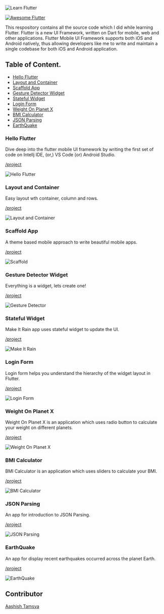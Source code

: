 ![Learn Flutter](/resources/cover_100.png "Learn Flutter")

<!-- # Learn Flutter -->

<a href="https://github.com/Solido/awesome-flutter">
   <img alt="Awesome Flutter" src="https://img.shields.io/badge/Awesome-Flutter-blue.svg?longCache=true&style=flat-square" />
</a>

This respository contains all the source code which I did while learning Flutter. Flutter is a new UI Framework, written on Dart for mobile, web and other applications. Flutter Mobile UI Framework supports both iOS and Android natively, thus allowing developers like me to write and maintain a single codebase for both iOS and Android application.

## Table of Content.

 - [Hello Flutter](#hello-flutter)
 - [Layout and Container](#layout-and-container)
 - [Scaffold App](#scaffold-app)
 - [Gesture Detector Widget](#gesture-detector-widget)
 - [Stateful Widget](#stateful-widget)
 - [Login Form](#login-form)
 - [Weight On Planet X](#weight-on-planet-x)
 - [BMI Calculator](#bmi-calculator)
 - [JSON Parsing](#Jjson-parsing)
 - [EarthQuake](#earthquake)
 
### Hello Flutter

Dive deep into the flutter mobile UI framework by writing the first set of code on Intellj IDE, (or,) VS Code (or) Android Studio.

[/project](/first_flutter_app)

![Hello Flutter](/resources/welcome_home.png "Hello Flutter")

### Layout and Container

Easy layout wth container, column and rows.

[/project](/intro_layouts_containers)

![Layout and Container](/resources/layout_container.png "Layout and Container")

### Scaffold App

A theme based mobile approach to write beautiful mobile apps.

[/project](/intro_scaffold)

![Scaffold](/resources/scaffold.png "Scaffold")

### Gesture Detector Widget

Everything is a widget, lets create one!

[/project](/gesture_detector)

![Gesture Detector](/resources/gesture_detector.png "Gesture Detector")

### Stateful Widget

Make It Rain app uses stateful widget to update the UI.

[/project](/make_it_rain)

![Make It Rain](/resources/make_it_rain.png "Make It Rain")

### Login Form

Login form helps you understand the hierarchy of the widget layout in Flutter.

[/project](/login_app)

![Login Form](/resources/login_form.png "Login Form")

### Weight On Planet X

Weight On Planet X is an application which uses radio button to calculate your weight on different planets.

[/project](/weight_on_planet_x)

![Weight On Planet X](/resources/weight_on_planet_x.png "Weight On Planet X")

### BMI Calculator

BMI Calculator is an application which uses sliders to calculate your BMI.

[/project](/bmi_calculator)

![BMI Calculator](/resources/bmi_calculator.png "BMI Calculator")

### JSON Parsing

An app for introduction to JSON Parsing.

[/project](/introparse)

![JSON Parsing](/resources/intro_parse.png "JSON Parsing")

### EarthQuake

An app for display recent earthquakes occurred across the planet Earth.

[/project](/quake_app)

![EarthQuake](/resources/earthquake.png "EarthQuake")

## Contributor 

[Aashish Tamsya](https://www.aashishtamsya.com) 